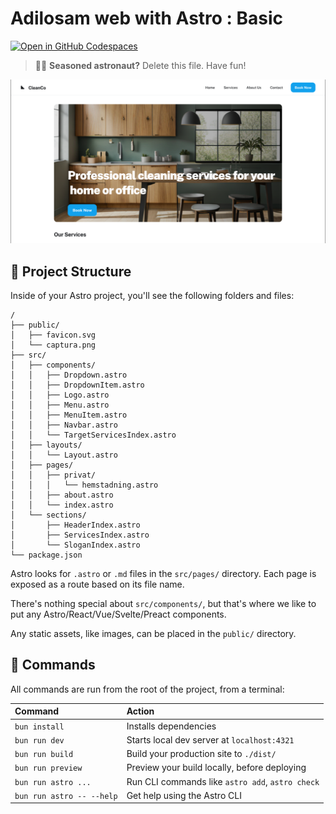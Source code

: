 # Adilosam web with Astro : Basic

[![Open in GitHub Codespaces](https://github.com/codespaces/badge.svg)](https://github.com/carfdev/adilosam)

> 🧑‍🚀 **Seasoned astronaut?** Delete this file. Have fun!

![just-the-basics](./public/captura.png)

## 🚀 Project Structure

Inside of your Astro project, you'll see the following folders and files:

```text
/
├── public/
│   ├── favicon.svg
│   └── captura.png
├── src/
│   ├── components/
│   │   ├── Dropdown.astro
│   │   ├── DropdownItem.astro
│   │   ├── Logo.astro
│   │   ├── Menu.astro
│   │   ├── MenuItem.astro
│   │   ├── Navbar.astro
│   │   └── TargetServicesIndex.astro
│   ├── layouts/
│   │   └── Layout.astro
│   ├── pages/
│   │   ├── privat/
│   │   │   └── hemstadning.astro
│   │   ├── about.astro
│   │   └── index.astro
│   └── sections/
│       ├── HeaderIndex.astro
│       ├── ServicesIndex.astro
│       └── SloganIndex.astro
└── package.json
```

Astro looks for `.astro` or `.md` files in the `src/pages/` directory. Each page is exposed as a route based on its file name.

There's nothing special about `src/components/`, but that's where we like to put any Astro/React/Vue/Svelte/Preact components.

Any static assets, like images, can be placed in the `public/` directory.

## 🧞 Commands

All commands are run from the root of the project, from a terminal:

| Command                   | Action                                           |
| :------------------------ | :----------------------------------------------- |
| `bun install`             | Installs dependencies                            |
| `bun run dev`             | Starts local dev server at `localhost:4321`      |
| `bun run build`           | Build your production site to `./dist/`          |
| `bun run preview`         | Preview your build locally, before deploying     |
| `bun run astro ...`       | Run CLI commands like `astro add`, `astro check` |
| `bun run astro -- --help` | Get help using the Astro CLI                     |

